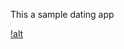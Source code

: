 This a sample dating app

[!alt](https://github.com/trainerx12345/findMyLove/blob/main/findMyLove.png)
